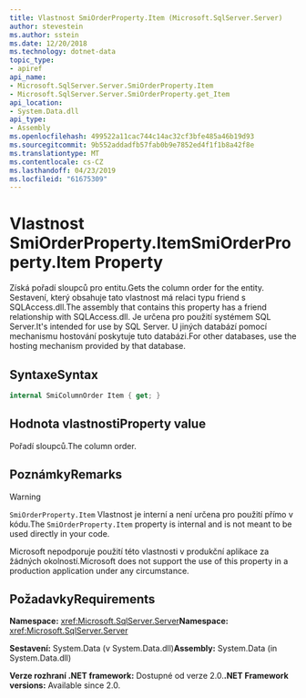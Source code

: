 ```yaml
---
title: Vlastnost SmiOrderProperty.Item (Microsoft.SqlServer.Server)
author: stevestein
ms.author: sstein
ms.date: 12/20/2018
ms.technology: dotnet-data
topic_type:
- apiref
api_name:
- Microsoft.SqlServer.Server.SmiOrderProperty.Item
- Microsoft.SqlServer.Server.SmiOrderProperty.get_Item
api_location:
- System.Data.dll
api_type:
- Assembly
ms.openlocfilehash: 499522a11cac744c14ac32cf3bfe485a46b19d93
ms.sourcegitcommit: 9b552addadfb57fab0b9e7852ed4f1f1b8a42f8e
ms.translationtype: MT
ms.contentlocale: cs-CZ
ms.lasthandoff: 04/23/2019
ms.locfileid: "61675309"
---
```

# <a name="smiorderpropertyitem-property"></a><span data-ttu-id="2f65c-102">Vlastnost SmiOrderProperty.Item</span><span class="sxs-lookup"><span data-stu-id="2f65c-102">SmiOrderProperty.Item Property</span></span>

<span data-ttu-id="2f65c-103">Získá pořadí sloupců pro entitu.</span><span class="sxs-lookup"><span data-stu-id="2f65c-103">Gets the column order for the entity.</span></span> <span data-ttu-id="2f65c-104">Sestavení, který obsahuje tato vlastnost má relaci typu friend s SQLAccess.dll.</span><span class="sxs-lookup"><span data-stu-id="2f65c-104">The assembly that contains this property has a friend relationship with SQLAccess.dll.</span></span> <span data-ttu-id="2f65c-105">Je určena pro použití systémem SQL Server.</span><span class="sxs-lookup"><span data-stu-id="2f65c-105">It's intended for use by SQL Server.</span></span> <span data-ttu-id="2f65c-106">U jiných databází pomocí mechanismu hostování poskytuje tuto databázi.</span><span class="sxs-lookup"><span data-stu-id="2f65c-106">For other databases, use the hosting mechanism provided by that database.</span></span>

## <a name="syntax"></a><span data-ttu-id="2f65c-107">Syntaxe</span><span class="sxs-lookup"><span data-stu-id="2f65c-107">Syntax</span></span>

```csharp
internal SmiColumnOrder Item { get; }
```

## <a name="property-value"></a><span data-ttu-id="2f65c-108">Hodnota vlastnosti</span><span class="sxs-lookup"><span data-stu-id="2f65c-108">Property value</span></span>

<span data-ttu-id="2f65c-109">Pořadí sloupců.</span><span class="sxs-lookup"><span data-stu-id="2f65c-109">The column order.</span></span>

## <a name="remarks"></a><span data-ttu-id="2f65c-110">Poznámky</span><span class="sxs-lookup"><span data-stu-id="2f65c-110">Remarks</span></span>

> [!WARNING]
> <span data-ttu-id="2f65c-111">`SmiOrderProperty.Item` Vlastnost je interní a není určena pro použití přímo v kódu.</span><span class="sxs-lookup"><span data-stu-id="2f65c-111">The `SmiOrderProperty.Item` property is internal and is not meant to be used directly in your code.</span></span>
>
> <span data-ttu-id="2f65c-112">Microsoft nepodporuje použití této vlastnosti v produkční aplikace za žádných okolností.</span><span class="sxs-lookup"><span data-stu-id="2f65c-112">Microsoft does not support the use of this property in a production application under any circumstance.</span></span>

## <a name="requirements"></a><span data-ttu-id="2f65c-113">Požadavky</span><span class="sxs-lookup"><span data-stu-id="2f65c-113">Requirements</span></span>

<span data-ttu-id="2f65c-114">**Namespace:** <xref:Microsoft.SqlServer.Server></span><span class="sxs-lookup"><span data-stu-id="2f65c-114">**Namespace:** <xref:Microsoft.SqlServer.Server></span></span>

<span data-ttu-id="2f65c-115">**Sestavení:** System.Data (v System.Data.dll)</span><span class="sxs-lookup"><span data-stu-id="2f65c-115">**Assembly:** System.Data (in System.Data.dll)</span></span>

<span data-ttu-id="2f65c-116">**Verze rozhraní .NET framework:** Dostupné od verze 2.0.</span><span class="sxs-lookup"><span data-stu-id="2f65c-116">**.NET Framework versions:** Available since 2.0.</span></span>
